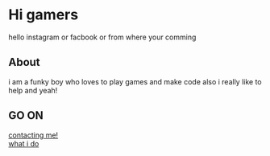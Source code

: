 # Hi gamers
hello instagram or facbook or from where your comming
## About
i am a funky boy who loves to play games and make code also i really like to help and yeah!

## GO ON
[contacting me!](contact.md)<br>
[what i do](uk.co.md)
